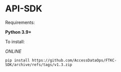 # API-SDK

Requirements:
 
**Python 3.9+**

To install:

_ONLINE_

`pip install https://github.com/AccessDataOps/FTKC-SDK/archive/refs/tags/v1.3.zip`
